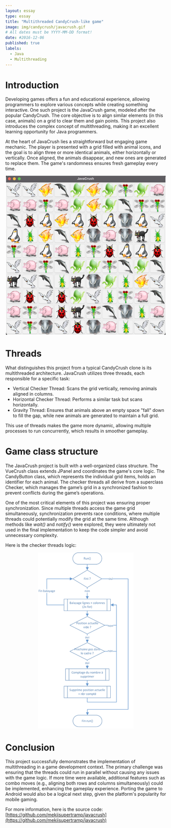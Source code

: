```yaml
---
layout: essay
type: essay
title: "Multithreaded CandyCrush-like game"
image: img/candycrush/javacrush.gif
# All dates must be YYYY-MM-DD format!
date: #2016-12-06
published: true
labels:
  - Java
  - Multithreading
---
```



# Introduction
Developing games offers a fun and educational experience, allowing programmers to explore various concepts while creating something interactive. One such project is the JavaCrush game, modeled after the popular CandyCrush. The core objective is to align similar elements (in this case, animals) on a grid to clear them and gain points. This project also introduces the complex concept of multithreading, making it an excellent learning opportunity for Java programmers.

At the heart of JavaCrush lies a straightforward but engaging game mechanic. The player is presented with a grid filled with animal icons, and the goal is to align three or more identical animals, either horizontally or vertically. Once aligned, the animals disappear, and new ones are generated to replace them. The game's randomness ensures fresh gameplay every time.

<p align="center">
<img class="img-fluid" src="../img/candycrush/javacrush.png" style="width:500px;"> 
</p>

# Threads
What distinguishes this project from a typical CandyCrush clone is its multithreaded architecture. JavaCrush utilizes three threads, each responsible for a specific task:

* Vertical Checker Thread: Scans the grid vertically, removing animals aligned in columns.
* Horizontal Checker Thread: Performs a similar task but scans horizontally.
* Gravity Thread: Ensures that animals above an empty space "fall" down to fill the gap, while new animals are generated to maintain a full grid.

This use of threads makes the game more dynamic, allowing multiple processes to run concurrently, which results in smoother gameplay.

# Game class structure
The JavaCrush project is built with a well-organized class structure. The VueCrush class extends JPanel and coordinates the game's core logic. The CandyButton class, which represents the individual grid items, holds an identifier for each animal. The checker threads all derive from a superclass Checker, which manages the game’s grid in a synchronized fashion to prevent conflicts during the game’s operations.

One of the most critical elements of this project was ensuring proper synchronization. Since multiple threads access the game grid simultaneously, synchronization prevents race conditions, where multiple threads could potentially modify the grid at the same time. Although methods like *wait()* and *notify()* were explored, they were ultimately not used in the final implementation to keep the code simpler and avoid unnecessary complexity.

Here is the checker threads logic:

<p align="center">
<img class="img-fluid" src="../img/candycrush/logic.png" style="width:300px;"> 
</p>

# Conclusion

This project successfully demonstrates the implementation of multithreading in a game development context. The primary challenge was ensuring that the threads could run in parallel without causing any issues with the game logic. If more time were available, additional features such as combo moves (e.g., aligning both rows and columns simultaneously) could be implemented, enhancing the gameplay experience. Porting the game to Android would also be a logical next step, given the platform's popularity for mobile gaming.

For more information, here is the source code: [https://github.com/mekiisupertramp/javacrush](https://github.com/mekiisupertramp/javacrush)
